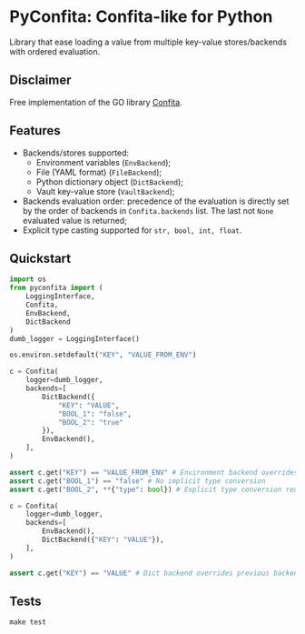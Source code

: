 # PyConfita: Confita-like for Python

Library that ease loading a value from multiple key-value stores/backends with ordered evaluation.

## Disclaimer

Free implementation of the GO library [Confita](https://github.com/heetch/confita).

## Features

- Backends/stores supported:
  - Environment variables (`EnvBackend`);
  - File (YAML format) (`FileBackend`);
  - Python dictionary object (`DictBackend`);
  - Vault key-value store (`VaultBackend`);
- Backends evaluation order: precedence of the evaluation is directly set by the order of backends in `Confita.backends` list. The last not `None` evaluated value is returned;
- Explicit type casting supported for `str, bool, int, float`.

## Quickstart

```python
import os
from pyconfita import (
    LoggingInterface,
    Confita,
    EnvBackend,
    DictBackend
)
dumb_logger = LoggingInterface()

os.environ.setdefault("KEY", "VALUE_FROM_ENV")

c = Confita(
    logger=dumb_logger,
    backends=[
        DictBackend({
            "KEY": "VALUE",
            "BOOL_1": "false",
            "BOOL_2": "true"
        }),
        EnvBackend(),
    ],
)

assert c.get("KEY") == "VALUE_FROM_ENV" # Environment backend overrides previous backends' values
assert c.get("BOOL_1") == "false" # No implicit type conversion 
assert c.get("BOOL_2", **{"type": bool}) # Explicit type conversion requested

c = Confita(
    logger=dumb_logger,
    backends=[
        EnvBackend(),
        DictBackend({"KEY": "VALUE"}),
    ],
)

assert c.get("KEY") == "VALUE" # Dict backend overrides previous backends' values
```

## Tests

```
make test 
```

